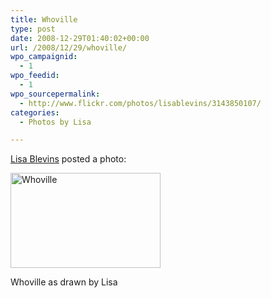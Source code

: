 ```yaml
---
title: Whoville
type: post
date: 2008-12-29T01:40:02+00:00
url: /2008/12/29/whoville/
wpo_campaignid:
  - 1
wpo_feedid:
  - 1
wpo_sourcepermalink:
  - http://www.flickr.com/photos/lisablevins/3143850107/
categories:
  - Photos by Lisa

---
```

[Lisa Blevins][1] posted a photo:

[<img src="/wp-o-matic/cache/9a3b8_3143850107_772ed207d6_m.jpg" width="240" height="152" alt="Whoville" />][2]

Whoville as drawn by Lisa

 [1]: http://www.flickr.com/people/lisablevins/
 [2]: http://www.flickr.com/photos/lisablevins/3143850107/ "Whoville"